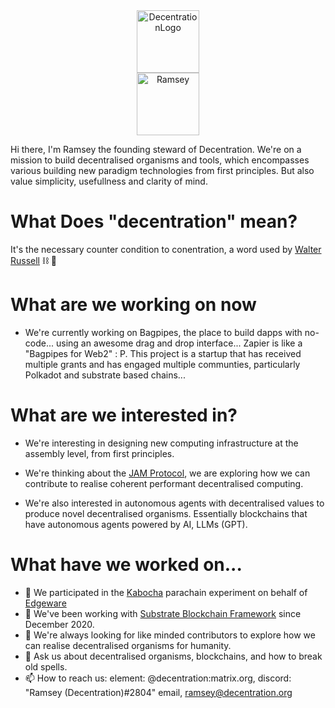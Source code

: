 <center><img src="https://user-images.githubusercontent.com/45230082/142871333-a25292f4-1db4-428f-b1c3-5e493520baed.png" alt="DecentrationLogo" width="100"/></center>
<center><img src="https://drive.google.com/uc?export=view&id=15r50NY9VwdESE6c36dxoPPi0Z20fMbDc" alt="Ramsey" width="100"/></center>


Hi there, I'm Ramsey the founding steward of Decentration. We're on a mission to build decentralised organisms and tools, which encompasses various building new paradigm technologies from first principles. But also value simplicity, usefullness and clarity of mind. 

# What Does "decentration"  mean?
It's the necessary counter condition to conentration, a word used by [Walter Russell](https://walterrussellblog.wordpress.com/tag/decentration/) ⛓ 👋

# What are we working on now
- We're currently working on Bagpipes, the place to build dapps with no-code... using an awesome drag and drop interface... Zapier is like a "Bagpipes for Web2" : P. This project is a startup that has received multiple grants and has engaged multiple communties, particularly Polkadot and substrate based chains... 

# What are we interested in?
- We're interesting in designing new computing infrastructure at the assembly level, from first principles.
- We're thinking about the [JAM Protocol](https://graypaper.com), we are exploring how we can contribute to realise coherent performant decentralised computing. 

- We're also interested in autonomous agents with decentralised values to produce novel decentralised organisms. Essentially blockchains that have autonomous agents powered by AI, LLMs (GPT). 

# What have we worked on...
- 🔭 We participated in the [Kabocha](https://github.com/Kabocha-Network/) parachain experiment on behalf of [Edgeware](https://edgewa.re)
- 🌱 We've been working with [Substrate Blockchain Framework](https://substrate.dev) since December 2020.
- 👯 We're always looking for like minded contributors to explore how we can realise decentralised organisms for humanity.
- 💬 Ask us about decentralised organisms, blockchains, and how to break old spells. 
- 📫 How to reach us: element: @decentration:matrix.org, discord: "Ramsey (Decentration)#2804" email, ramsey@decentration.org
